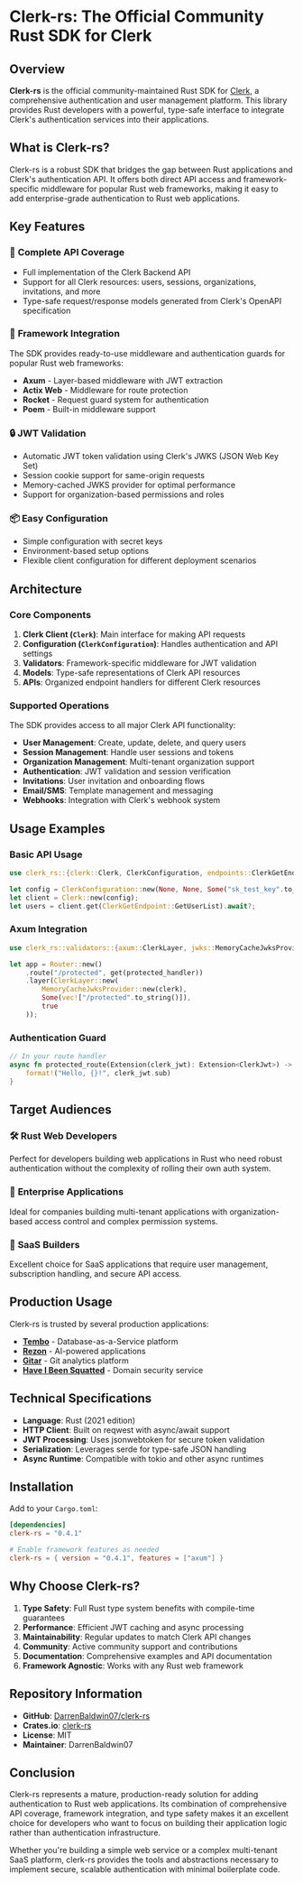 # Clerk-rs: The Official Community Rust SDK for Clerk

## Overview

**Clerk-rs** is the official community-maintained Rust SDK for [Clerk](https://clerk.com), a comprehensive authentication and user management platform. This library provides Rust developers with a powerful, type-safe interface to integrate Clerk's authentication services into their applications.

## What is Clerk-rs?

Clerk-rs is a robust SDK that bridges the gap between Rust applications and Clerk's authentication API. It offers both direct API access and framework-specific middleware for popular Rust web frameworks, making it easy to add enterprise-grade authentication to Rust web applications.

## Key Features

### 🔐 **Complete API Coverage**
- Full implementation of the Clerk Backend API
- Support for all Clerk resources: users, sessions, organizations, invitations, and more
- Type-safe request/response models generated from Clerk's OpenAPI specification

### 🚀 **Framework Integration**
The SDK provides ready-to-use middleware and authentication guards for popular Rust web frameworks:
- **Axum** - Layer-based middleware with JWT extraction
- **Actix Web** - Middleware for route protection
- **Rocket** - Request guard system for authentication
- **Poem** - Built-in middleware support

### 🔒 **JWT Validation**
- Automatic JWT token validation using Clerk's JWKS (JSON Web Key Set)
- Session cookie support for same-origin requests
- Memory-cached JWKS provider for optimal performance
- Support for organization-based permissions and roles

### 📦 **Easy Configuration**
- Simple configuration with secret keys
- Environment-based setup options
- Flexible client configuration for different deployment scenarios

## Architecture

### Core Components

1. **Clerk Client (`Clerk`)**: Main interface for making API requests
2. **Configuration (`ClerkConfiguration`)**: Handles authentication and API settings
3. **Validators**: Framework-specific middleware for JWT validation
4. **Models**: Type-safe representations of Clerk API resources
5. **APIs**: Organized endpoint handlers for different Clerk resources

### Supported Operations

The SDK provides access to all major Clerk API functionality:

- **User Management**: Create, update, delete, and query users
- **Session Management**: Handle user sessions and tokens
- **Organization Management**: Multi-tenant organization support
- **Authentication**: JWT validation and session verification
- **Invitations**: User invitation and onboarding flows
- **Email/SMS**: Template management and messaging
- **Webhooks**: Integration with Clerk's webhook system

## Usage Examples

### Basic API Usage
```rust
use clerk_rs::{clerk::Clerk, ClerkConfiguration, endpoints::ClerkGetEndpoint};

let config = ClerkConfiguration::new(None, None, Some("sk_test_key".to_string()), None);
let client = Clerk::new(config);
let users = client.get(ClerkGetEndpoint::GetUserList).await?;
```

### Axum Integration
```rust
use clerk_rs::validators::{axum::ClerkLayer, jwks::MemoryCacheJwksProvider};

let app = Router::new()
    .route("/protected", get(protected_handler))
    .layer(ClerkLayer::new(
        MemoryCacheJwksProvider::new(clerk), 
        Some(vec!["/protected".to_string()]), 
        true
    ));
```

### Authentication Guard
```rust
// In your route handler
async fn protected_route(Extension(clerk_jwt): Extension<ClerkJwt>) -> String {
    format!("Hello, {}!", clerk_jwt.sub)
}
```

## Target Audiences

### 🛠️ **Rust Web Developers**
Perfect for developers building web applications in Rust who need robust authentication without the complexity of rolling their own auth system.

### 🏢 **Enterprise Applications**
Ideal for companies building multi-tenant applications with organization-based access control and complex permission systems.

### 🚀 **SaaS Builders**
Excellent choice for SaaS applications that require user management, subscription handling, and secure API access.

## Production Usage

Clerk-rs is trusted by several production applications:
- **[Tembo](https://tembo.io)** - Database-as-a-Service platform
- **[Rezon](https://rezon.ai)** - AI-powered applications
- **[Gitar](https://gitar.co)** - Git analytics platform
- **[Have I Been Squatted](https://haveibeensquatted.com)** - Domain security service

## Technical Specifications

- **Language**: Rust (2021 edition)
- **HTTP Client**: Built on reqwest with async/await support
- **JWT Processing**: Uses jsonwebtoken for secure token validation
- **Serialization**: Leverages serde for type-safe JSON handling
- **Async Runtime**: Compatible with tokio and other async runtimes

## Installation

Add to your `Cargo.toml`:
```toml
[dependencies]
clerk-rs = "0.4.1"

# Enable framework features as needed
clerk-rs = { version = "0.4.1", features = ["axum"] }
```

## Why Choose Clerk-rs?

1. **Type Safety**: Full Rust type system benefits with compile-time guarantees
2. **Performance**: Efficient JWT caching and async processing
3. **Maintainability**: Regular updates to match Clerk API changes
4. **Community**: Active community support and contributions
5. **Documentation**: Comprehensive examples and API documentation
6. **Framework Agnostic**: Works with any Rust web framework

## Repository Information

- **GitHub**: [DarrenBaldwin07/clerk-rs](https://github.com/DarrenBaldwin07/clerk-rs)
- **Crates.io**: [clerk-rs](https://crates.io/crates/clerk-rs)
- **License**: MIT
- **Maintainer**: DarrenBaldwin07

## Conclusion

Clerk-rs represents a mature, production-ready solution for adding authentication to Rust web applications. Its combination of comprehensive API coverage, framework integration, and type safety makes it an excellent choice for developers who want to focus on building their application logic rather than authentication infrastructure.

Whether you're building a simple web service or a complex multi-tenant SaaS platform, clerk-rs provides the tools and abstractions necessary to implement secure, scalable authentication with minimal boilerplate code.